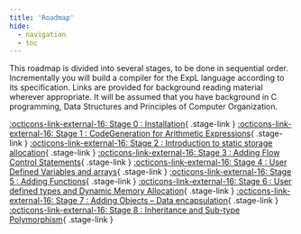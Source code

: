 ```yaml
---
title: 'Roadmap'
hide:
  - navigation
  - toc
---
```


<style>
.stage-link {
    font-size: 1.3em;
    line-height: 1.3;
    display: block;
    width: 100%;
    padding: 0.25em 0;
    margin: 0 0 0.25em;
    border-bottom: 2px solid rgb(175, 175, 175);
    color: var(--md-code-fg-color) !important;
}
</style>


This roadmap is divided into several stages, to be done in sequential order. Incrementally you will build a compiler for the ExpL language according to its specification. Links are provided for background reading material wherever appropriate. It will be assumed that you have background in C programming, Data Structures and Principles of Computer Organization.


[:octicons-link-external-16: Stage 0 : Installation](./stage-00.md){ .stage-link }
[:octicons-link-external-16: Stage 1 : CodeGeneration for Arithmetic Expressions](./stage-01.md){ .stage-link }
[:octicons-link-external-16: Stage 2 : Introduction to static storage allocation](./stage-02.md){ .stage-link }
[:octicons-link-external-16: Stage 3 : Adding Flow Control Statements](./stage-03.md){ .stage-link }
[:octicons-link-external-16: Stage 4 : User Defined Variables and arrays](./stage-04.md){ .stage-link }
[:octicons-link-external-16: Stage 5 : Adding Functions](./stage-05.md){ .stage-link }
[:octicons-link-external-16: Stage 6 : User defined types and Dynamic Memory Allocation](./stage-06.md){ .stage-link }
[:octicons-link-external-16: Stage 7 : Adding Objects – Data encapsulation](./stage-07.md){ .stage-link }
[:octicons-link-external-16: Stage 8 : Inheritance and Sub-type Polymorphism](./stage-08.md){ .stage-link }
